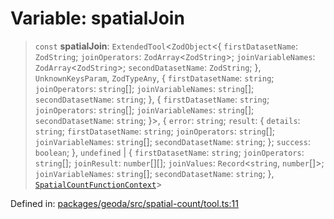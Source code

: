 # Variable: spatialJoin

> `const` **spatialJoin**: `ExtendedTool`\<`ZodObject`\<\{ `firstDatasetName`: `ZodString`; `joinOperators`: `ZodArray`\<`ZodString`\>; `joinVariableNames`: `ZodArray`\<`ZodString`\>; `secondDatasetName`: `ZodString`; \}, `UnknownKeysParam`, `ZodTypeAny`, \{ `firstDatasetName`: `string`; `joinOperators`: `string`[]; `joinVariableNames`: `string`[]; `secondDatasetName`: `string`; \}, \{ `firstDatasetName`: `string`; `joinOperators`: `string`[]; `joinVariableNames`: `string`[]; `secondDatasetName`: `string`; \}\>, \{ `error`: `string`; `result`: \{ `details`: `string`; `firstDatasetName`: `string`; `joinOperators`: `string`[]; `joinVariableNames`: `string`[]; `secondDatasetName`: `string`; \}; `success`: `boolean`; \}, `undefined` \| \{ `firstDatasetName`: `string`; `joinOperators`: `string`[]; `joinResult`: `number`[][]; `joinValues`: `Record`\<`string`, `number`[]\>; `joinVariableNames`: `string`[]; `secondDatasetName`: `string`; \}, [`SpatialCountFunctionContext`](../type-aliases/SpatialCountFunctionContext.md)\>

Defined in: [packages/geoda/src/spatial-count/tool.ts:11](https://github.com/GeoDaCenter/openassistant/blob/994a31d776db171047aa7cd650eb798b5317f644/packages/geoda/src/spatial-count/tool.ts#L11)
